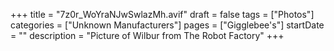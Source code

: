 +++
title = "7z0r_WoYraNJwSwlazMh.avif"
draft = false
tags = ["Photos"]
categories = ["Unknown Manufacturers"]
pages = ["Gigglebee's"]
startDate = ""
description = "Picture of Wilbur from The Robot Factory"
+++
